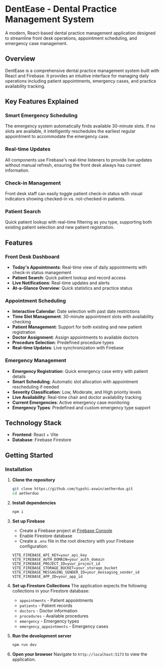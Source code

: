 # DentEase - Dental Practice Management System
A modern, React-based dental practice management application designed to streamline front desk operations, appointment scheduling, and emergency case management.

## Overview

DentEase is a comprehensive dental practice management system built with React and Firebase. It provides an intuitive interface for managing daily operations including patient appointments, emergency cases, and practice availability tracking.

## Key Features Explained
### Smart Emergency Scheduling
The emergency system automatically finds available 30-minute slots. If no slots are available, it intelligently reschedules the earliest regular appointment to accommodate the emergency case.

### Real-time Updates
All components use Firebase's real-time listeners to provide live updates without manual refresh, ensuring the front desk always has current information.

### Check-in Management
Front desk staff can easily toggle patient check-in status with visual indicators showing checked-in vs. not-checked-in patients.

### Patient Search
Quick patient lookup with real-time filtering as you type, supporting both existing patient selection and new patient registration.

## Features
### Front Desk Dashboard
- **Today's Appointments**: Real-time view of daily appointments with check-in status management
- **Patient Search**: Quick patient lookup and record access
- **Live Notifications**: Real-time updates and alerts
- **At-a-Glance Overview**: Quick statistics and practice status

### Appointment Scheduling
- **Interactive Calendar**: Date selection with past date restrictions
- **Time Slot Management**: 30-minute appointment slots with availability checking
- **Patient Management**: Support for both existing and new patient registration
- **Doctor Assignment**: Assign appointments to available doctors
- **Procedure Selection**: Predefined procedure types
- **Real-time Updates**: Live synchronization with Firebase

### Emergency Management
- **Emergency Registration**: Quick emergency case entry with patient details
- **Smart Scheduling**: Automatic slot allocation with appointment rescheduling if needed
- **Severity Classification**: Low, Moderate, and High priority levels
- **Live Availability**: Real-time chair and doctor availability tracking
- **Current Emergencies**: Active emergency case monitoring
- **Emergency Types**: Predefined and custom emergency type support

## Technology Stack

- **Frontend**: React + Vite
- **Database**: Firebase Firestore

## Getting Started

### Installation

1. **Clone the repository**
   ```bash
   git clone https://github.com/typshi-aswin/aetherduo.git
   cd aetherduo
   ```

2. **Install dependencies**
   ```bash
   npm i
   ```

3. **Set up Firebase**
   - Create a Firebase project at [Firebase Console](https://console.firebase.google.com/)
   - Enable Firestore database
   - Create a `.env` file in the root directory with your Firebase configuration:
   ```env
   VITE_FIREBASE_API_KEY=your_api_key
   VITE_FIREBASE_AUTH_DOMAIN=your_auth_domain
   VITE_FIREBASE_PROJECT_ID=your_project_id
   VITE_FIREBASE_STORAGE_BUCKET=your_storage_bucket
   VITE_FIREBASE_MESSAGING_SENDER_ID=your_messaging_sender_id
   VITE_FIREBASE_APP_ID=your_app_id
   ```

4. **Set up Firestore Collections**
   The application expects the following collections in your Firestore database:
   - `appointments` - Patient appointments
   - `patients` - Patient records
   - `doctors` - Doctor information
   - `procedures` - Available procedures
   - `emergency` - Emergency types
   - `emergency_appointments` - Emergency cases

5. **Run the development server**
   ```bash
   npm run dev
   ```

6. **Open your browser**
   Navigate to `http://localhost:5173` to view the application.
